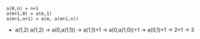 ```
a(0,n) = n+1
a(m+1,0) = a(m,1)
a(m+1,n+1) = a(m, a(m+1,n))
```

* a(1,2)
a(1,2) -> a(0,a(1,1)) -> a(1,1)+1 -> a(0,a(1,0))+1 -> a(0,1)+1 -> 2+1 -> 3
